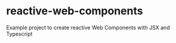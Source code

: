 # reactive-web-components
Example project to create reactive Web Components with JSX and Typescript

